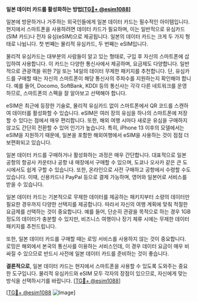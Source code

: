 **일본 데이터 카드를 활성화하는 방법[[TG💪+ @esim1088](https://t.me/s/esim1088)]**

일본에 방문하거나 거주하는 외국인들에게 일본 데이터 카드는 필수적인 아이템입니다. 현지에서 스마트폰을 사용하려면 데이터 카드가 필요하며, 이는 일반적으로 유심카드(SIM 카드)나 전자 유심(eSIM)으로 제공됩니다. 일본의 데이터 카드는 크게 두 가지 형태로 나뉩니다. 첫 번째는 물리적 유심카드, 두 번째는 eSIM입니다.

물리적 유심카드는 대부분의 사람들이 알고 있는 형태로, 구입 후 자신의 스마트폰에 삽입하여 사용합니다. 이 카드는 다양한 통신사에서 제공하며, 요금제도 다양합니다. 일반적으로 관광객을 위한 7일 또는 14일의 데이터 무제한 패키지를 추천합니다. 단, 유심카드를 구매할 때는 자신의 스마트폰이 해당 통신사의 주파수를 지원하는지 확인해야 합니다. 예를 들어, Docomo, SoftBank, KDDI 등의 통신사는 각각 다른 네트워크를 운영하므로, 스마트폰의 스펙을 잘 알아보고 선택해야 합니다.

eSIM은 최근에 등장한 기술로, 물리적 유심카드 없이 스마트폰에서 QR 코드를 스캔하여 데이터를 활성화할 수 있습니다. eSIM은 여러 장의 유심을 하나의 스마트폰에 저장할 수 있다는 점에서 매우 편리합니다. 또한, 해외 여행 시마다 새로운 유심을 구매하지 않고도 간단히 전환할 수 있어 인기가 높습니다. 특히, iPhone 13 이후의 모델에서는 eSIM을 지원하기 때문에, 일본을 포함한 해외여행에서 eSIM을 사용하는 것이 점점 더 보편화되고 있습니다.

일본 데이터 카드를 구매하거나 활성화하는 과정은 매우 간단합니다. 대표적으로 일본 공항의 항공사 카운터나 공항 내 매장에서 구매할 수 있으며, 도쿄나 오사카 같은 큰 도시에서도 쉽게 구할 수 있습니다. 또한, 온라인으로 사전 구매하고 공항에서 수령할 수도 있습니다. 이때, 신용카드나 PayPal 등으로 결제 가능하며, 영어와 일본어로 서비스를 받을 수 있습니다.

일본 데이터 카드는 기본적으로 무제한 데이터를 제공하는 패키지부터 소량의 데이터만 필요한 경우까지 다양한 선택지를 제공합니다. 따라서 자신의 여행 계획에 맞춰 적절한 요금제를 선택하는 것이 중요합니다. 예를 들어, 단순히 관광을 목적으로 하는 경우 1GB 정도의 데이터가 충분할 수 있지만, 비즈니스 여행이나 장기 체류 시에는 무제한 데이터 패키지를 추천드립니다.

또한, 일본 데이터 카드를 구매할 때는 로밍 서비스를 사용하지 않는 것이 중요합니다. 로밍은 해외에서 본국의 통신사를 이용하는 서비스인데, 이 경우 데이터 요금이 매우 비싸질 수 있으므로 반드시 사전에 일본 데이터 카드를 준비하는 것이 좋습니다.

**결론적으로**, 일본 데이터 카드는 현지에서 스마트폰을 사용할 수 있도록 도와주는 중요한 도구입니다. 물리적 유심카드와 eSIM 모두 각자의 장점이 있으므로, 자신에게 맞는 방식을 선택하시기를 바랍니다. [[TG💪+ @esim1088](https://t.me/s/esim1088)]

[[TG💪+ @esim1088](https://t.me/s/esim1088) ![Image](https://i.postimg.cc/Y0z9fWf4/image.png)]